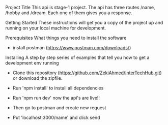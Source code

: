 Project Title
This api is stage-1 project. The api has three routes /name, /hobby and /dream. Each one of them gives you a response.

Getting Started
These instructions will get you a copy of the project up and running on your local machine for development.

Prerequisites
What things you need to install the software

- install postman (https://www.postman.com/downloads/)

Installing
A step by step series of examples that tell you how to get a development env running

- Clone this repository (https://github.com/ZekiAhmed/InterTechHub.git) or download the zipfile.

- Run 'npm install' to install all dependencies

- Run 'npm run dev' now the api's are live!!

- Then go to postman and create new request

- Put 'localhost:3000/name' and click send
